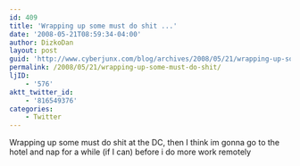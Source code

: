 ```yaml
---
id: 409
title: 'Wrapping up some must do shit ...'
date: '2008-05-21T08:59:34-04:00'
author: DizkoDan
layout: post
guid: 'http://www.cyberjunx.com/blog/archives/2008/05/21/wrapping-up-some-must-do-shit/'
permalink: /2008/05/21/wrapping-up-some-must-do-shit/
ljID:
    - '576'
aktt_twitter_id:
    - '816549376'
categories:
    - Twitter
---
```


Wrapping up some must do shit at the DC, then I think im gonna go to the hotel and nap for a while (if I can) before i do more work remotely